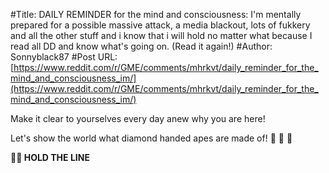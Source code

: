 #Title: DAILY REMINDER for the mind and consciousness: I'm mentally prepared for a possible massive attack, a media blackout, lots of fukkery and all the other stuff and i know that i will hold no matter what because I read all DD and know what's going on. (Read it again!)
#Author: Sonnyblack87
#Post URL: [https://www.reddit.com/r/GME/comments/mhrkvt/daily_reminder_for_the_mind_and_consciousness_im/](https://www.reddit.com/r/GME/comments/mhrkvt/daily_reminder_for_the_mind_and_consciousness_im/)


Make it clear to yourselves every day anew why you are here!

Let's show the world what diamond handed apes are made of! 🚀  🚀  🚀

**💎🙌 HOLD THE LINE**